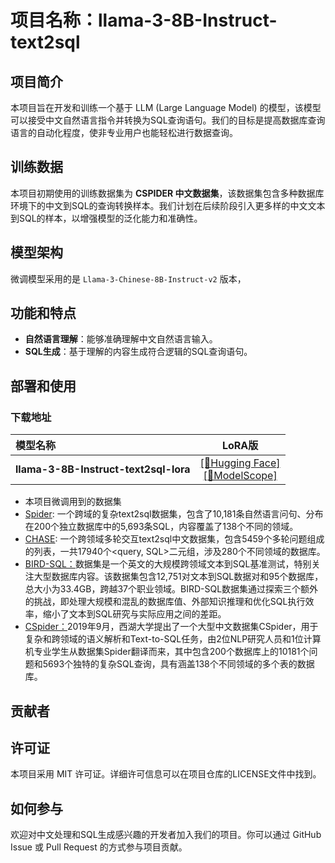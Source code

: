 # 项目名称：llama-3-8B-Instruct-text2sql

## 项目简介
本项目旨在开发和训练一个基于 LLM (Large Language Model) 的模型，该模型可以接受中文自然语言指令并转换为SQL查询语句。我们的目标是提高数据库查询语言的自动化程度，使非专业用户也能轻松进行数据查询。

## 训练数据
本项目初期使用的训练数据集为 **CSPIDER 中文数据集**，该数据集包含多种数据库环境下的中文到SQL的查询转换样本。我们计划在后续阶段引入更多样的中文文本到SQL的样本，以增强模型的泛化能力和准确性。

## 模型架构
微调模型采用的是 `Llama-3-Chinese-8B-Instruct-v2` 版本，

## 功能和特点
- **自然语言理解**：能够准确理解中文自然语言输入。
- **SQL生成**：基于理解的内容生成符合逻辑的SQL查询语句。

## 部署和使用
### 下载地址

| 模型名称                  |                    LoRA版                    |
| :------------------------ | :----------------------------------------------------------: |
| **llama-3-8B-Instruct-text2sql-lora**<br/> | [[🤗Hugging Face]](https://huggingface.co/dusensen/llama-3-8B-Instruct-text2sql-lora)<br/> [[🤖ModelScope]](https://www.modelscope.cn/models/senjia/llama-3-8B-Instruct-text2sql-lora/files)<br/>|

- 本项目微调用到的数据集
- [Spider](https://yale-lily.github.io/spider): 一个跨域的复杂text2sql数据集，包含了10,181条自然语言问句、分布在200个独立数据库中的5,693条SQL，内容覆盖了138个不同的领域。
- [CHASE](https://xjtu-intsoft.github.io/chase/): 一个跨领域多轮交互text2sql中文数据集，包含5459个多轮问题组成的列表，一共17940个<query, SQL>二元组，涉及280个不同领域的数据库。
- [BIRD-SQL：](https://bird-bench.github.io/)数据集是一个英文的大规模跨领域文本到SQL基准测试，特别关注大型数据库内容。该数据集包含12,751对文本到SQL数据对和95个数据库，总大小为33.4GB，跨越37个职业领域。BIRD-SQL数据集通过探索三个额外的挑战，即处理大规模和混乱的数据库值、外部知识推理和优化SQL执行效率，缩小了文本到SQL研究与实际应用之间的差距。
- [CSpider：](https://drive.google.com/drive/folders/1TxCUq1ydPuBdDdHF3MkHT-8zixluQuLa?usp=sharing)2019年9月，西湖大学提出了一个大型中文数据集CSpider，用于复杂和跨领域的语义解析和Text-to-SQL任务，由2位NLP研究人员和1位计算机专业学生从数据集Spider翻译而来，其中包含200个数据库上的10181个问题和5693个独特的复杂SQL查询，具有涵盖138个不同领域的多个表的数据库。


## 贡献者

## 许可证
本项目采用 MIT 许可证。详细许可信息可以在项目仓库的LICENSE文件中找到。

## 如何参与
欢迎对中文处理和SQL生成感兴趣的开发者加入我们的项目。你可以通过 GitHub Issue 或 Pull Request 的方式参与项目贡献。

